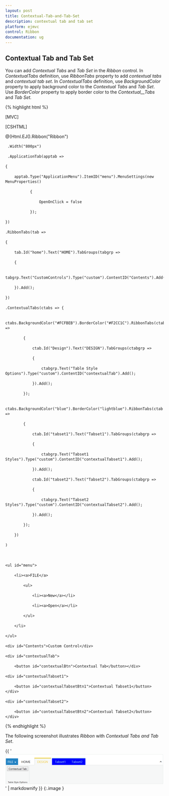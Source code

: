 ```yaml
---
layout: post
title: Contextual-Tab-and-Tab-Set
description: contextual tab and tab set
platform: ejmvc
control: Ribbon
documentation: ug
---
```


## Contextual Tab and Tab Set

You can add _Contextual Tabs_ and _Tab Set_ in the _Ribbon_ control. In _ContextualTabs_ definition, use _RibbonTabs_ property to add _contextual tabs_ and _contextual tab set_. In _ContextualTabs_ definition, use _BackgroundColor_ property to apply background color to the _Contextual Tabs_ and _Tab Set_. Use _BorderColor_ property to apply border color to the _Contextual__Tabs_ and _Tab Set._



{% highlight html %}

[MVC]



[CSHTML]

@(Html.EJ().Ribbon("Ribbon")

     .Width("800px")

     .ApplicationTab(apptab =>

    {

        apptab.Type("ApplicationMenu").ItemID("menu").MenuSettings(new MenuProperties()

               {

                   OpenOnClick = false

               });

    })

    .RibbonTabs(tab =>

    {

        tab.Id("home").Text("HOME").TabGroups(tabgrp =>

        {

            tabgrp.Text("CustomControls").Type("custom").ContentID("Contents").Add();  

        }).Add();

    })

    .ContextualTabs(ctabs => {

            ctabs.BackgroundColor("#FCFBEB").BorderColor("#F2CC1C").RibbonTabs(ctab =>

            {

                ctab.Id("Design").Text("DESIGN").TabGroups(ctabgrp =>

                {

                    ctabgrp.Text("Table Style Options").Type("custom").ContentID("contextualTab").Add();

                }).Add();

            });

            ctabs.BackgroundColor("blue").BorderColor("lightblue").RibbonTabs(ctab =>

            {

                ctab.Id("tabset1").Text("Tabset1").TabGroups(ctabgrp =>

                {

                    ctabgrp.Text("Tabset1 Styles").Type("custom").ContentID("contextualTabset1").Add();

                }).Add();

                ctab.Id("tabset2").Text("Tabset2").TabGroups(ctabgrp =>

                {

                    ctabgrp.Text("Tabset2 Styles").Type("custom").ContentID("contextualTabset2").Add();

                }).Add();

            });

        })

    )



    <ul id="menu">

        <li><a>FILE</a>

            <ul>

                <li><a>New</a></li>

                <li><a>Open</a></li>

            </ul>

        </li>

    </ul>

    <div id="Contents">Custom Control</div>

    <div id="contextualTab">

        <button id="contextualBtn">Contextual Tab</button></div>

    <div id="contextualTabset1">

        <button id="contextualTabsetBtn1">Contextual Tabset1</button></div>

    <div id="contextualTabset2">

        <button id="contextualTabsetBtn2">Contextual Tabset2</button></div>



{% endhighlight %}





The following screenshot illustrates _Ribbon_ with _Contextual Tabs and Tab Set_.

{{ '![](Contextual-Tab-and-Tab-Set_images/Contextual-Tab-and-Tab-Set_img1.png)' | markdownify }}
{:.image }


